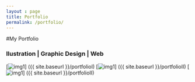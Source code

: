 ```yaml
---
layout : page
title: Portfolio
permalink: /portfolio/
---
```


#My Portfolio


###  Ilustration | Graphic Design | Web 


[![img1](https://farm8.staticflickr.com/7408/16252338358_a6a758e0a9_m.jpg)] ({{ site.baseurl }}/portfolioI)
[![img1](https://farm8.staticflickr.com/7366/16252705060_40d7062ae7_m.jpg)] ({{ site.baseurl }}/portfolioII)
[![img1](https://farm9.staticflickr.com/8563/15820142073_dd0b3bb9b9_m.jpg)] ({{ site.baseurl }}/portfolioII)
